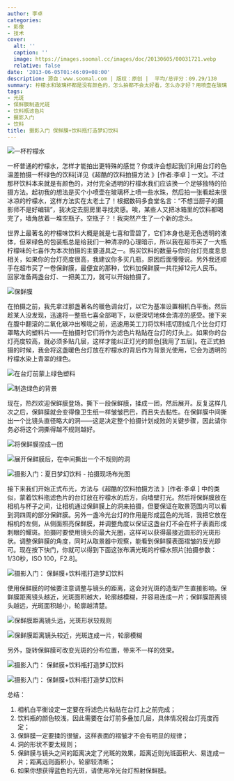 ```yaml
---
author: 李卓
categories:
- 影像
- 技术
cover:
  alt: ''
  caption: ''
  image: https://images.soomal.cc/images/doc/20130605/00031721.webp
  relative: false
date: '2013-06-05T01:46:09+08:00'
description: 源自：www.soomal.com | 版权：原创 |  平均/总评分：09.29/130
summary: 柠檬水和玻璃杯都是没有颜色的，怎么拍都不会太好看，怎么办才好？用喷壶在玻璃杯上制造水珠？这样方法太老土了。根据数码多食堂名言：“不想当厨子的摄影师不是好编辑”，所以这次我们就要用厨房里常见的保鲜膜和空饮料瓶来拍摄一杯夏日梦幻饮料。
tags:
- 光斑
- 保鲜膜制造光斑
- 饮料瓶滤色片
- 摄影入门
- 饮料
title: 摄影入门 保鲜膜+饮料瓶打造梦幻饮料
---
```


![一杯柠檬水](https://images.soomal.cc/images/doc/20130605/00031723_01.webp)



一杯普通的柠檬水，怎样才能拍出更特殊的感觉？你或许会想起我们利用台灯的色温差拍摄一杯绿色的饮料[详见《超酷的饮料拍摄方法 》[作者:李卓 ]
一文]。不过那杯饮料本来就是有颜色的，对付完全透明的柠檬水我们应该换一个足够独特的拍摄方法。起初我的想法是买个小喷壶在玻璃杯上喷一些水珠，然后拍一张看起来很冰凉的柠檬水，这样方法实在太老土了！根据数码多食堂名言：“不想当厨子的摄影师不是好编辑”，我决定去厨房里寻找灵感。唉，某些人又把冰箱里的饮料都喝完了，墙角放着一堆空瓶子。空瓶子？！我突然产生了一个新的念头。



世界上最著名的柠檬味饮料大概是就是七喜和雪碧了，它们本身也是无色透明的液体，但翠绿色的包装瓶总是给我们一种清凉的心理暗示，所以我在超市买了一大瓶柠檬味的七喜作为本次拍摄的主要道具之一。购买饮料的数量与你的台灯亮度息息相关，如果你的台灯亮度很高，我建议你多买几瓶，原因后面慢慢说。另外我还顺手在超市买了一卷保鲜膜，最便宜的那种，饮料加保鲜膜一共花掉12元人民币。回家准备两盏台灯、一把美工刀，就可以开始拍摄了。



![保鲜膜](https://images.soomal.cc/images/doc/20130605/00031726.webp)



在拍摄之前，我先拿过那盏著名的暖色调台灯，以它为基准设置相机白平衡。然后趁某人没发现，迅速将一整瓶七喜全部喝下，以便深切地体会清凉的感受。接下来在腹中翻滚的二氧化碳冲出喉咙之前，迅速用美工刀将饮料瓶切割成几个比台灯灯罩略大的塑料片――在拍摄时它们将作为滤色片粘贴在台灯的灯头上。如果你的台灯亮度较高，就必须多贴几层，这样才能纠正灯光的颜色[我用了五层]。在正式拍摄的时候，我会将这盏暖色台灯放在柠檬水的背后作为背景光使用，它会为透明的柠檬水染上青翠的绿色。



![在台灯前蒙上绿色塑料](https://images.soomal.cc/images/doc/20130605/00031724.webp)



![制造绿色的背景](https://images.soomal.cc/images/doc/20130605/00031725.webp)



现在，热烈欢迎保鲜膜登场。撕下一段保鲜膜，揉成一团，然后展开。反复这样几次之后，保鲜膜就会变得像卫生纸一样皱皱巴巴，而且失去黏性。在保鲜膜中间撕出一个比镜头直径略大的洞――这是决定整个拍摄计划成败的关键步骤，因此请你务必将这个洞撕得越不规则越好。



![将保鲜膜捏成一团](https://images.soomal.cc/images/doc/20130605/00031727.webp)



![展开保鲜膜后，在中间撕出一个不规则的洞](https://images.soomal.cc/images/doc/20130605/00031728.webp)



![摄影入门：夏日梦幻饮料 - 拍摄现场布光图](https://images.soomal.cc/images/doc/20130605/00031729_01.webp)



接下来我们开始正式布光，方法与《超酷的饮料拍摄方法 》[作者:李卓 ]
中的类似，蒙着饮料瓶滤色片的台灯放在柠檬水的后方，向墙壁打光。然后将保鲜膜放在相机与杯子之间，让相机通过保鲜膜上的洞来拍摄，但要保证在取景范围内可以看到洞四周的部分保鲜膜。另外一盏冷光台灯的作用是形成蓝色的光斑，我把它放在相机的左侧，从侧面照亮保鲜膜，并调整角度以保证这盏台灯不会在杯子表面形成刺眼的耀斑。拍摄时要使用镜头的最大光圈，这样可以获得最接近圆形的光斑形状。调整保鲜膜的角度，同时从取景器中观察，能看到保鲜膜表面褶皱的反光即可。现在按下快门，你就可以得到下面这张布满光斑的柠檬水照片[拍摄参数：1/30秒，ISO 100，F2.8]。



![摄影入门： 保鲜膜+饮料瓶打造梦幻饮料](https://images.soomal.cc/images/doc/20130605/00031721.webp)



使用保鲜膜的时候要注意调整与镜头的距离，这会对光斑的造型产生直接影响。保鲜膜距离镜头越近，光斑面积越大，轮廓越模糊，并容易连成一片；保鲜膜距离镜头越远，光斑面积越小，轮廓越清楚。



![保鲜膜距离镜头远，光斑形状较规则](https://images.soomal.cc/images/doc/20130605/00031730.webp)



![保鲜膜距离镜头较近，光斑连成一片，轮廓模糊](https://images.soomal.cc/images/doc/20130605/00031731.webp)



另外，旋转保鲜膜可改变光斑的分布位置，带来不一样的效果。



![摄影入门： 保鲜膜+饮料瓶打造梦幻饮料](https://images.soomal.cc/images/doc/20130605/00031733_01.webp)



![摄影入门： 保鲜膜+饮料瓶打造梦幻饮料](https://images.soomal.cc/images/doc/20130605/00031734_01.webp)



总结：
1. 相机白平衡设定一定要在将滤色片粘贴在台灯上之前完成；
2. 饮料瓶的颜色较浅，因此需要在台灯前多叠加几层，具体情况视台灯亮度而定；
3. 保鲜膜一定要揉的很皱，这样表面的褶皱才不会有明显的规律；
4. 洞的形状不要太规则；
5. 保鲜膜与镜头之间的距离决定了光斑的效果，距离近则光斑面积大、易连成一片；距离远则面积小，轮廓较清晰；
6. 如果你想获得蓝色的光斑，请使用冷光台灯照射保鲜膜。